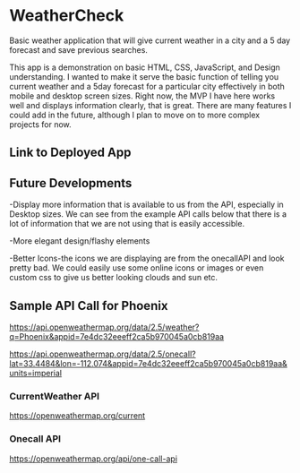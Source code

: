 # WeatherCheck
Basic weather application that will give current weather in a city and a 5 day forecast and save previous searches.

This app is a demonstration on basic HTML, CSS, JavaScript, and Design understanding. I wanted to make it serve the basic function of telling you current weather and a 5day forecast for a particular city effectively in both mobile and desktop screen sizes. Right now, the MVP I have here works well and displays information clearly, that is great. There are many features I could add in the future, although I plan to move on to more complex projects for now.

## Link to Deployed App


## Future Developments

-Display more information that is available to us from the API, especially in Desktop sizes. We can see from the example API calls below that there is a lot of information that we are not using that is easily accessible.

-More elegant design/flashy elements

-Better Icons-the icons we are displaying are from the onecallAPI and look pretty bad. We could easily use some online icons or images or even custom css to give us better looking clouds and sun etc.


## Sample API Call for Phoenix

https://api.openweathermap.org/data/2.5/weather?q=Phoenix&appid=7e4dc32eeeff2ca5b970045a0cb819aa

https://api.openweathermap.org/data/2.5/onecall?lat=33.4484&lon=-112.074&appid=7e4dc32eeeff2ca5b970045a0cb819aa&units=imperial

### CurrentWeather API
https://openweathermap.org/current

### Onecall API
https://openweathermap.org/api/one-call-api



